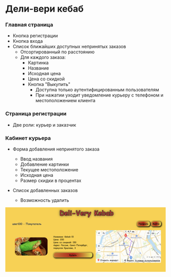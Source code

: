 # Дели-вери кебаб

### Главная страница

- Кнопка регистрации
- Кнопка входа
- Список ближайших доступных непринятых заказов
  - Отсортированный по расстоянию
  - Для каждого заказа:
    - Картинка
    - Название
    - Исходная цена
    - Цена со скидкой
    - Кнопка "Выкупить"
      - Доступна только аутентифицированным пользователям
      - При нажатии уходит уведомление курьеру с телефоном и местоположением клиента

### Страница регистрации

- Две роли: курьер и заказчик

### Кабинет курьера

- Форма добавления непринятого заказа

  - Ввод названия
  - Добавление картинки
  - Текущее местоположение
  - Исходная цена
  - Размер скидки в процентах

- Список добавленных заказов
  - Возможность удалить

![IMG](/public/src/site/image-git.png)
